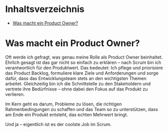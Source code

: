 # Inhaltsverzeichnis
- [Was macht ein Product Owner?](#Was-macht-ein-product-owner-?)

# Was macht ein Product Owner?
Oft werde ich gefragt, was genau meine Rolle als Product Owner beinhaltet. Ehrlich gesagt ist das gar nicht so einfach zu erklären – nach Scrum bin ich verantwortlich für den Produktwert. Das bedeutet: Ich pflege und priorisiere das Product Backlog, formuliere klare Ziele und Anforderungen und sorge dafür, dass das Entwicklungsteam stets an den wichtigsten Themen arbeitet. Gleichzeitig bin ich die Schnittstelle zu den Stakeholdern und vertrete ihre Bedürfnisse – ohne dabei den Fokus auf das Produkt zu verlieren.

Im Kern geht es darum, Probleme zu lösen, die richtigen Rahmenbedingungen zu schaffen und das Team so zu unterstützen, dass am Ende ein Produkt entsteht, das echten Mehrwert bringt.

Und ja – eigentlich ist es der coolste Job im Scrum.
